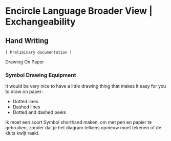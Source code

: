﻿Encircle Language Broader View | Exchangeability
==============================================

Hand Writing
------------

`[ Preliminary documentation ]`

Drawing On Paper

### Symbol Drawing Equipment

It would be very nice to have a little drawing thing that makes it easy for you to draw on paper:

- Dotted lines
- Dashed lines
- Dotted and dashed peels

Ik moet een soort Symbol shorthand maken, om met pen en papier te gebruiken, zonder dat je het diagram telkens opnieuw moet tekenen of de kluts kwijt raakt.
